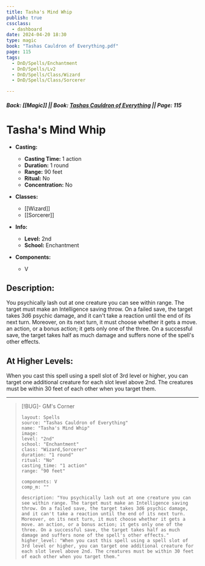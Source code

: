 ```yaml
---
title: Tasha's Mind Whip
publish: true
cssclass:
  - dashboard
date: 2024-04-20 18:30
type: magic
book: "Tashas Cauldron of Everything.pdf"
page: 115
tags:
  - DnD/Spells/Enchantment
  - DnD/Spells/Lv2
  - DnD/Spells/Class/Wizard
  - DnD/Spells/Class/Sorcerer

---
```


##### Back: [[Magic]] || Book: [Tashas Cauldron of Everything](https://drive.google.com/drive/folders/1O5bhpYizcIT5xxAoLOuzCRht_PVS7VSG?usp=sharing) || Page: 115

# Tasha's Mind Whip

- **Casting:**
    - **Casting Time:** 1 action
    - **Duration:** 1 round
    - **Range:** 90 feet
    - **Ritual:** No
    - **Concentration:** No
- **Classes:**
    - [[Wizard]]
    - [[Sorcerer]]

- **Info:**
    - **Level:** 2nd
    - **School:** Enchantment
- **Components:**
    - V


## Description:
You psychically lash out at one creature you can see within range. The target must make an Intelligence saving throw. On a failed save, the target takes 3d6 psychic damage, and it can't take a reaction until the end of its next turn. Moreover, on its next turn, it must choose whether it gets a move. an action, or a bonus action; it gets only one of the three. On a successful save, the target takes half as much damage and suffers none of the spell's other effects.

## At Higher Levels:
When you cast this spell using a spell slot of 3rd level or higher, you can target one additional creature for each slot level above 2nd. The creatures must be within 30 feet of each other when you target them.

---

> [!BUG]- GM's Corner
>
> ```statblock
> layout: Spells
> source: "Tashas Cauldron of Everything"
> name: "Tasha's Mind Whip"
> image: 
> level: "2nd"
> school: "Enchantment"
> class: "Wizard,Sorcerer"
> duration: "1 round"
> ritual: "No"
> casting_time: "1 action"
> range: "90 feet"
>
> components: V
> comp_m: ""
>
> description: "You psychically lash out at one creature you can see within range. The target must make an Intelligence saving throw. On a failed save, the target takes 3d6 psychic damage, and it can't take a reaction until the end of its next turn. Moreover, on its next turn, it must choose whether it gets a move. an action, or a bonus action; it gets only one of the three. On a successful save, the target takes half as much damage and suffers none of the spell's other effects."
> higher_level: "When you cast this spell using a spell slot of 3rd level or higher, you can target one additional creature for each slot level above 2nd. The creatures must be within 30 feet of each other when you target them."
> ```
